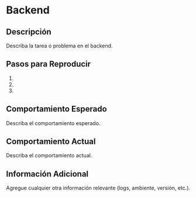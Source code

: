 # Backend

## Descripción
Describa la tarea o problema en el backend.

## Pasos para Reproducir
1. 
2. 
3. 

## Comportamiento Esperado
Describa el comportamiento esperado.

## Comportamiento Actual
Describa el comportamiento actual.

## Información Adicional
Agregue cualquier otra información relevante (logs, ambiente, versión, etc.).

